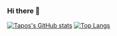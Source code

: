 ### Hi there 👋

[![Tapos's GitHub stats](https://github-readme-stats.vercel.app/api?username=tapos12&&count_private=true&&show_icons=true&&theme=radical)](https://github.com/anuraghazra/github-readme-stats)
[![Top Langs](https://github-readme-stats.vercel.app/api/top-langs/?username=tapos12&layout=compact)](https://github.com/anuraghazra/github-readme-stats)

<!--
**tapos12/tapos12** is a ✨ _special_ ✨ repository because its `README.md` (this file) appears on your GitHub profile.

Here are some ideas to get you started:

- 🔭 I’m currently working on ...
- 🌱 I’m currently learning ...
- 👯 I’m looking to collaborate on ...
- 🤔 I’m looking for help with ...
- 💬 Ask me about ...
- 📫 How to reach me: ...
- 😄 Pronouns: ...
- ⚡ Fun fact: ...
-->
